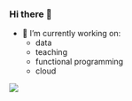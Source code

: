 ### Hi there 👋

- 🔭 I’m currently working on:
  - data
  - teaching
  - functional programming
  - cloud

<a href="https://github.com/anuraghazra/github-readme-stats">
  <img align="left" src="https://github-readme-stats.vercel.app/api?username=l1x&count_private=true&show_icons=true" />
</a>
